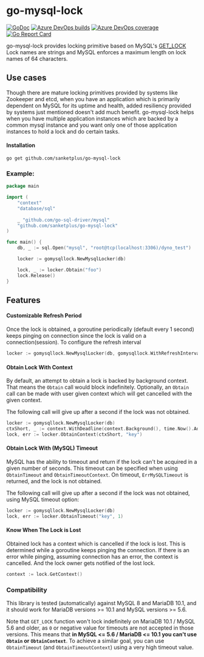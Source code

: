 # go-mysql-lock
[![GoDoc](https://godoc.org/github.com/sanketplus/go-mysql-lock?status.svg)](https://godoc.org/github.com/sanketplus/go-mysql-lock)
[![Azure DevOps builds](https://img.shields.io/azure-devops/build/sanketplus/go-mysql-lock/1)](https://dev.azure.com/sanketplus/go-mysql-lock/_build?definitionId=1)
[![Azure DevOps coverage](https://img.shields.io/azure-devops/coverage/sanketplus/go-mysql-lock/1)](https://dev.azure.com/sanketplus/go-mysql-lock/_build?definitionId=1)
[![Go Report Card](https://goreportcard.com/badge/github.com/sanketplus/go-mysql-lock)](https://goreportcard.com/report/github.com/sanketplus/go-mysql-lock)

go-mysql-lock provides locking primitive based on MySQL's [GET_LOCK](https://dev.mysql.com/doc/refman/8.0/en/locking-functions.html#function_get-lock)
Lock names are strings and MySQL enforces a maximum length on lock names of 64 characters.

## Use cases
Though there are mature locking primitives provided by systems like Zookeeper and etcd, when you have an application which
is primarily dependent on MySQL for its uptime and health, added resiliency provided by systems just mentioned doesn't add
much benefit. go-mysql-lock helps when you have multiple application instances which are backed by a common mysql instance
and you want only one of those application instances to hold a lock and do certain tasks.

#### Installation
```$bash
go get github.com/sanketplus/go-mysql-lock
```

### Example:

```go
package main

import (
    "context"
    "database/sql"
    
    _ "github.com/go-sql-driver/mysql"
    "github.com/sanketplus/go-mysql-lock"
)

func main() {
	db, _ := sql.Open("mysql", "root@tcp(localhost:3306)/dyno_test")

	locker := gomysqllock.NewMysqlLocker(db)

	lock, _ := locker.Obtain("foo")
	lock.Release()
}
```

## Features
#### Customizable Refresh Period
Once the lock is obtained, a goroutine periodically (default every 1 second) keeps pinging on connection since the lock
is valid on a connection(session). To configure the refresh interval
```go
locker := gomysqllock.NewMysqlLocker(db, gomysqllock.WithRefreshInterval(time.Millisecond*500))
```

#### Obtain Lock With Context
By default, an attempt to obtain a lock is backed by background context. That means the `Obtain` call would block
indefinitely. Optionally, an `Obtain` call can be made with user given context which will get cancelled with the given
context.

The following call will give up after a second if the lock was not obtained.
```go
locker := gomysqllock.NewMysqlLocker(db)
ctxShort, _ := context.WithDeadline(context.Background(), time.Now().Add(time.Second))
lock, err := locker.ObtainContext(ctxShort, "key")
```

#### Obtain Lock With (MySQL) Timeout
MySQL has the ability to timeout and return if the lock can't be acquired in a given number of seconds.
This timeout can be specified when using `ObtainTimeout` and `ObtainTimeoutContext`. On timeout, `ErrMySQLTimeout` is returned, and the lock is not obtained.

The following call will give up after a second if the lock was not obtained, using MySQL timeout option:
```go
locker := gomysqllock.NewMysqlLocker(db)
lock, err := locker.ObtainTimeout("key", 1)
```

#### Know When The Lock is Lost
Obtained lock has a context which is cancelled if the lock is lost. This is determined while a goroutine keeps pinging the connection. If there is an error while pinging, assuming connection has an error, the context is cancelled. And the lock owner gets notified of the lost lock.
```go
context := lock.GetContext()
``` 

### Compatibility

This library is tested (automatically) against MySQL 8 and MariaDB 10.1, and it should work for MariaDB versions >= 10.1 and MySQL versions >= 5.6.

Note that `GET_LOCK` function won't lock indefinitely on MariaDB 10.1 / MySQL 5.6 and older, as `0` or negative value for timeouts are not accepted in those versions. This means that **in MySQL <= 5.6 / MariaDB <= 10.1 you can't use `Obtain` or `ObtainContext`**. To achieve a similar goal, you can use `ObtainTimeout` (and `ObtainTimeoutContext`) using a very high timeout value.

